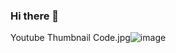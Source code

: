 ### Hi there 👋

Youtube Thumbnail Code.jpg![image](https://user-images.githubusercontent.com/46804248/111347102-75493f00-86b1-11eb-8dad-c87b6a3e4af2.png)

<!--
**kewcoder/kewcoder** is a ✨ _special_ ✨ repository because its `README.md` (this file) appears on your GitHub profile.

Here are some ideas to get you started:

- 🔭 I’m currently working on ...
- 🌱 I’m currently learning ...
- 👯 I’m looking to collaborate on ...
- 🤔 I’m looking for help with ...
- 💬 Ask me about ...
- 📫 How to reach me: ...
- 😄 Pronouns: ...
- ⚡ Fun fact: ...
-->
